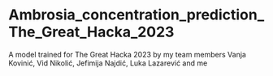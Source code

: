 # Ambrosia_concentration_prediction_The_Great_Hacka_2023
A model trained for The Great Hacka 2023 by my team members Vanja Kovinić, Vid Nikolić, Jefimija Najdić, Luka Lazarević and me
